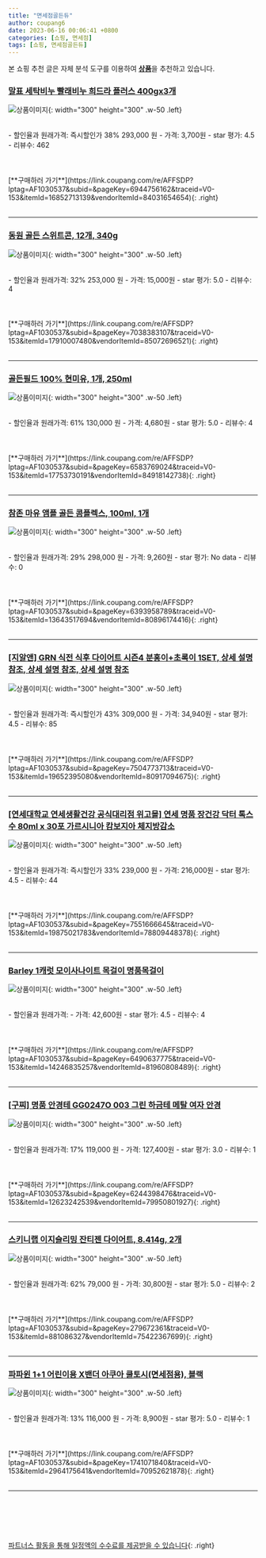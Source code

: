 ```yaml
---
title: "면세점골든듀"
author: coupang6
date: 2023-06-16 00:06:41 +0800
categories: [쇼핑, 면세점]
tags: [쇼핑, 면세점골든듀]
---
```


본 쇼핑 추천 글은 자체 분석 도구를 이용하여 [**상품**](https://link.coupang.com/a/bao1ui)을 추천하고 있습니다.

### [말표 세탁비누 빨래비누 희드라 플러스 400gx3개](https://link.coupang.com/re/AFFSDP?lptag=AF1030537&subid=&pageKey=6944756162&traceid=V0-153&itemId=16852713139&vendorItemId=84031654654)

![상품이미지](https://thumbnail10.coupangcdn.com/thumbnails/remote/230x230ex/image/vendor_inventory/6655/b1a3b446b05820ad814801b005b46fa0bec8477137b52a37bfea7ae05819.jpg){: width="300" height="300" .w-50 .left}


<br>
- 할인율과 원래가격: 즉시할인가 38%  293,000   원
- 가격: 3,700원
- star 평가: 4.5
- 리뷰수: 462
<br>
<br>
<br>
<br>
[**구매하러 가기**](https://link.coupang.com/re/AFFSDP?lptag=AF1030537&subid=&pageKey=6944756162&traceid=V0-153&itemId=16852713139&vendorItemId=84031654654){: .right}
<br>
<br>

---

### [동원 골든 스위트콘, 12개, 340g](https://link.coupang.com/re/AFFSDP?lptag=AF1030537&subid=&pageKey=7038383107&traceid=V0-153&itemId=17910007480&vendorItemId=85072696521)

![상품이미지](https://thumbnail9.coupangcdn.com/thumbnails/remote/230x230ex/image/retail/images/1589697286657242-f0e71786-15fe-466f-ad7f-b8718d7562ab.jpg){: width="300" height="300" .w-50 .left}


<br>
- 할인율과 원래가격: 32%  253,000   원
- 가격: 15,000원
- star 평가: 5.0
- 리뷰수: 4
<br>
<br>
<br>
<br>
[**구매하러 가기**](https://link.coupang.com/re/AFFSDP?lptag=AF1030537&subid=&pageKey=7038383107&traceid=V0-153&itemId=17910007480&vendorItemId=85072696521){: .right}
<br>
<br>

---

### [골든필드 100% 현미유, 1개, 250ml](https://link.coupang.com/re/AFFSDP?lptag=AF1030537&subid=&pageKey=6583769024&traceid=V0-153&itemId=17753730191&vendorItemId=84918142738)

![상품이미지](https://thumbnail9.coupangcdn.com/thumbnails/remote/230x230ex/image/rs_quotation_api/vqdpukvb/0ba7b94851454113a4f6f74b9ae94949.png){: width="300" height="300" .w-50 .left}


<br>
- 할인율과 원래가격: 61%  130,000   원
- 가격: 4,680원
- star 평가: 5.0
- 리뷰수: 4
<br>
<br>
<br>
<br>
[**구매하러 가기**](https://link.coupang.com/re/AFFSDP?lptag=AF1030537&subid=&pageKey=6583769024&traceid=V0-153&itemId=17753730191&vendorItemId=84918142738){: .right}
<br>
<br>

---

### [참존 마유 앰플 골든 콤플렉스, 100ml, 1개](https://link.coupang.com/re/AFFSDP?lptag=AF1030537&subid=&pageKey=6393958789&traceid=V0-153&itemId=13643517694&vendorItemId=80896174416)

![상품이미지](https://thumbnail7.coupangcdn.com/thumbnails/remote/230x230ex/image/retail/images/5483718193619310-618626f3-7257-4c59-ad90-16933a92b033.jpg){: width="300" height="300" .w-50 .left}


<br>
- 할인율과 원래가격: 29%  298,000   원
- 가격: 9,260원
- star 평가: No data
- 리뷰수: 0
<br>
<br>
<br>
<br>
[**구매하러 가기**](https://link.coupang.com/re/AFFSDP?lptag=AF1030537&subid=&pageKey=6393958789&traceid=V0-153&itemId=13643517694&vendorItemId=80896174416){: .right}
<br>
<br>

---

### [[지알앤] GRN 식전 식후 다이어트 시즌4 분홍이+초록이 1SET, 상세 설명 참조, 상세 설명 참조, 상세 설명 참조](https://link.coupang.com/re/AFFSDP?lptag=AF1030537&subid=&pageKey=7504773713&traceid=V0-153&itemId=19652395080&vendorItemId=80917094675)

![상품이미지](https://thumbnail8.coupangcdn.com/thumbnails/remote/230x230ex/image/vendor_inventory/b4c7/a2a3bf5adae687252504c9a98b4bc558daefcca7116c9e752ea919e366ba.jpg){: width="300" height="300" .w-50 .left}


<br>
- 할인율과 원래가격: 즉시할인가 43%  309,000   원
- 가격: 34,940원
- star 평가: 4.5
- 리뷰수: 85
<br>
<br>
<br>
<br>
[**구매하러 가기**](https://link.coupang.com/re/AFFSDP?lptag=AF1030537&subid=&pageKey=7504773713&traceid=V0-153&itemId=19652395080&vendorItemId=80917094675){: .right}
<br>
<br>

---

### [[연세대학교 연세생활건강 공식대리점 위고몰] 연세 명품 장건강 닥터 톡스 수 80ml x 30포 가르시니아 캄보지아 체지방감소](https://link.coupang.com/re/AFFSDP?lptag=AF1030537&subid=&pageKey=7551666645&traceid=V0-153&itemId=19875021783&vendorItemId=78809448378)

![상품이미지](https://thumbnail8.coupangcdn.com/thumbnails/remote/230x230ex/image/vendor_inventory/ad69/d633d9b3b29424fd1d266c36151cdd35bc649b7a6b7747606eb972e8bc77.png){: width="300" height="300" .w-50 .left}


<br>
- 할인율과 원래가격: 즉시할인가 33%  239,000   원
- 가격: 216,000원
- star 평가: 4.5
- 리뷰수: 44
<br>
<br>
<br>
<br>
[**구매하러 가기**](https://link.coupang.com/re/AFFSDP?lptag=AF1030537&subid=&pageKey=7551666645&traceid=V0-153&itemId=19875021783&vendorItemId=78809448378){: .right}
<br>
<br>

---

### [Barley 1캐럿 모이사나이트 목걸이 명품목걸이](https://link.coupang.com/re/AFFSDP?lptag=AF1030537&subid=&pageKey=6490637775&traceid=V0-153&itemId=14246835257&vendorItemId=81960808489)

![상품이미지](https://thumbnail7.coupangcdn.com/thumbnails/remote/230x230ex/image/vendor_inventory/1046/f663d5a44efa4087bb58b587f3ca06b090471bb567d54c5a1a7b97b99df3.jpg){: width="300" height="300" .w-50 .left}


<br>
- 할인율과 원래가격: 
- 가격: 42,600원
- star 평가: 4.5
- 리뷰수: 4
<br>
<br>
<br>
<br>
[**구매하러 가기**](https://link.coupang.com/re/AFFSDP?lptag=AF1030537&subid=&pageKey=6490637775&traceid=V0-153&itemId=14246835257&vendorItemId=81960808489){: .right}
<br>
<br>

---

### [[구찌] 명품 안경테 GG0247O 003 그린 하금테 메탈 여자 안경](https://link.coupang.com/re/AFFSDP?lptag=AF1030537&subid=&pageKey=6244398476&traceid=V0-153&itemId=12623242539&vendorItemId=79950801927)

![상품이미지](https://thumbnail8.coupangcdn.com/thumbnails/remote/230x230ex/image/vendor_inventory/281a/b6a587898201d80f32e27c69f9a529821bf507bbd3f6aed4a45b2bac119b.jpg){: width="300" height="300" .w-50 .left}


<br>
- 할인율과 원래가격: 17%  119,000   원
- 가격: 127,400원
- star 평가: 3.0
- 리뷰수: 1
<br>
<br>
<br>
<br>
[**구매하러 가기**](https://link.coupang.com/re/AFFSDP?lptag=AF1030537&subid=&pageKey=6244398476&traceid=V0-153&itemId=12623242539&vendorItemId=79950801927){: .right}
<br>
<br>

---

### [스키니랩 이지슬리밍 잔티젠 다이어트, 8.414g, 2개](https://link.coupang.com/re/AFFSDP?lptag=AF1030537&subid=&pageKey=279672361&traceid=V0-153&itemId=881086327&vendorItemId=75422367699)

![상품이미지](https://thumbnail8.coupangcdn.com/thumbnails/remote/230x230ex/image/vendor_inventory/e78a/08f70e91825a6625fb852f8a07b64f4c3c998844c27115ec25c2ec071137.jpg){: width="300" height="300" .w-50 .left}


<br>
- 할인율과 원래가격: 62%  79,000   원
- 가격: 30,800원
- star 평가: 5.0
- 리뷰수: 2
<br>
<br>
<br>
<br>
[**구매하러 가기**](https://link.coupang.com/re/AFFSDP?lptag=AF1030537&subid=&pageKey=279672361&traceid=V0-153&itemId=881086327&vendorItemId=75422367699){: .right}
<br>
<br>

---

### [파파윈 1+1 어린이용 X밴더 아쿠아 쿨토시(면세점용), 블랙](https://link.coupang.com/re/AFFSDP?lptag=AF1030537&subid=&pageKey=1741071840&traceid=V0-153&itemId=2964175641&vendorItemId=70952621878)

![상품이미지](https://thumbnail6.coupangcdn.com/thumbnails/remote/230x230ex/image/vendor_inventory/a7bb/0d47d235d653518d954af4cd58a77f4e17b36d2f3690907bbc5cf253a299.jpg){: width="300" height="300" .w-50 .left}


<br>
- 할인율과 원래가격: 13%  116,000   원
- 가격: 8,900원
- star 평가: 5.0
- 리뷰수: 1
<br>
<br>
<br>
<br>
[**구매하러 가기**](https://link.coupang.com/re/AFFSDP?lptag=AF1030537&subid=&pageKey=1741071840&traceid=V0-153&itemId=2964175641&vendorItemId=70952621878){: .right}
<br>
<br>

---
<br><br><br><br><br> [파트너스 활동을 통해 일정액의 수수료를 제공받을 수 있습니다](https://link.coupang.com/a/bao1ui){: .right}